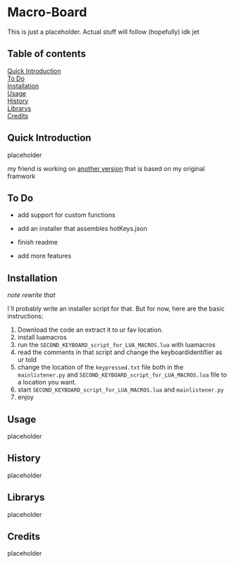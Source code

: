 # Macro-Board

This is just a placeholder. Actual stuff will follow (hopefully)
idk jet

## Table of contents

[Quick Introduction](#quick-introduction)\
[To Do](#to-do)\
[Installation](#installation)\
[Usage](#usage)\
[History](#history)\
[Librarys](#librarys)\
[Credits](#credits)

## Quick Introduction

placeholder

my friend is working on [another version](https://github.com/TimeElysium/secondKeybordShortcuts) that is based on my original framwork

## To Do

- add support for custom functions
- add an installer that assembles hotKeys.json
- finish readme

- add more features

## Installation

*note rewrite that*

I´ll probably write an installer script for that. But for now, here are the basic instructions:

1. Download the code an extract it to ur fav location.
2. install luamacros
3. run the `SECOND_KEYBOARD_script_for_LUA_MACROS.lua` with luamacros
4. read the comments in that script and change the keyboardidentifier as ur told
5. change the location of the `keypressed.txt` file both in the `mainlistener.py` and `SECOND_KEYBOARD_script_for_LUA_MACROS.lua` file to a location you want.
6. start `SECOND_KEYBOARD_script_for_LUA_MACROS.lua` and `mainlistener.py`
7. enjoy

## Usage

placeholder

## History

placeholder

## Librarys

placeholder

## Credits

placeholder
